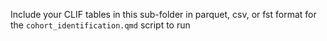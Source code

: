 Include your CLIF tables in this sub-folder in parquet, csv, or fst format for the `cohort_identification.qmd` script to run
